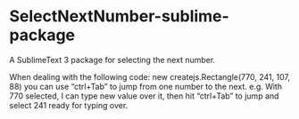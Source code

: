 SelectNextNumber-sublime-package
================================

A SublimeText 3 package for selecting the next number.

When dealing with the following code: new createjs.Rectangle(770, 241, 107, 88) you can use “ctrl+Tab” to jump from one number to the next. e.g. With 770 selected, I can type new value over it, then hit “ctrl+Tab” to jump and select 241 ready for typing over.
